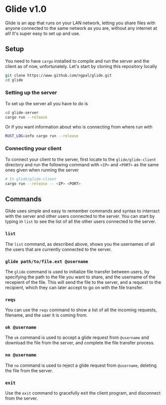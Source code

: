 # Glide v1.0
Glide is an app that runs on your LAN network, letting you share files with anyone connected to the same network as you are, without any internet at all! It's super easy to set up and use.
## Setup
You need to have `cargo` installed to compile and run the server and the client as of now, unfortunately. Let's start by cloning this repository locally 
```bash
git clone https://www.github.com/ngpal/glide.git
cd glide
```
### Setting up the server
To set up the server all you have to do is
```bash
cd glide-server
cargo run --release
```
Or if you want information about who is connecting from where run with
```bash
RUST_LOG=info cargo run --release
```
### Connecting your client
To connect your client to the server, first locate to the `glide/glide-client` directory and run the following command with `<IP>` and `<PORT>` as the same ones given when running the server
```bash
# In glide/glide-client
cargo run --release -- <IP> <PORT>
```
## Commands
Glide uses simple and easy to remember commands and syntax to interract with the server and other users connected to the server. You can start by typing in `list` to see the list of all the other
users connected to the server. 
### `list`
The `list` command, as described above, shows you the usernames of all the users that are currently connected to the server.
### `glide path/to/file.ext @username`
The `glide` command is used to initialize file transfer between users, by specifying the path to the file you want to share, and the username of the recepient of the file. This will send the file
to the server, and a request to the recipient, which they can later accept to go on with the file transfer.
### `reqs`
You can use the `reqs` command to show a list of all the incoming requests, filename, and the user it is coming from.
### `ok @username`
The `ok` command is used to accept a glide request from `@username` and download the file from the server, and complete the file transfer process.
### `no @username`
The `no` command is used to reject a glide request from `@username`, deleting the file from the server.
### `exit`
Use the `exit` command to gracefully exit the client program, and disconnect from the server.
